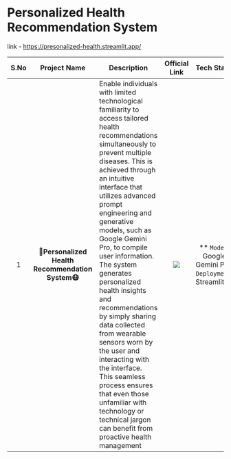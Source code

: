 # Personalized Health Recommendation System
link - https://presonalized-health.streamlit.app/

| S.No |                         Project Name                         | Description                                                  |                        Official Link                         |                          Tech Stack                          |
| :--: | :----------------------------------------------------------: | ------------------------------------------------------------ | :----------------------------------------------------------: | :----------------------------------------------------------: |
|  1   |              **🏥Personalized Health Recommendation System😷**              | Enable individuals with limited technological familiarity to access tailored health recommendations simultaneously to prevent multiple diseases. This is achieved through an intuitive interface that utilizes advanced prompt engineering and generative models, such as Google Gemini Pro, to compile user information. The system generates personalized health insights and recommendations by simply sharing data collected from wearable sensors worn by the user and interacting with the interface. This seamless process ensures that even those unfamiliar with technology or technical jargon can benefit from proactive health management | [![](https://github.com/GURPREETKAURJETHRA/END-TO-END-GENERATIVE-AI-PROJECTS/blob/main/images/git.jpg)](https://presonalized-health.streamlit.app/) | **  `Model`: Google Gemini Pro, `Deployment`: Streamlit** |

